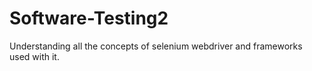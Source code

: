 # Software-Testing2 
Understanding all the concepts of selenium webdriver and frameworks used with it.
